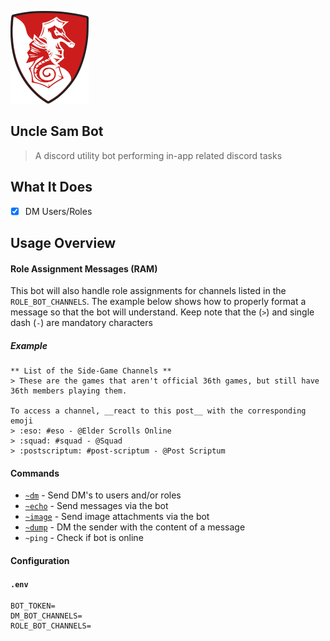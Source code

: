 ![Logo](docs/img/logo.png "Logo")

Uncle Sam Bot
---

> A discord utility bot performing in-app related discord tasks

What It Does
---

- [x] DM Users/Roles

Usage Overview
---

#### Role Assignment Messages (RAM)
This bot will also handle role assignments for channels listed in the `ROLE_BOT_CHANNELS`.
The example below shows how to properly format a message so that the bot will understand.
Keep note that the (`>`) and single dash (`-`) are mandatory characters

##### Example

```
** List of the Side-Game Channels **
> These are the games that aren't official 36th games, but still have 36th members playing them.

To access a channel, __react to this post__ with the corresponding emoji
> :eso: #eso - @Elder Scrolls Online
> :squad: #squad - @Squad
> :postscriptum: #post-scriptum - @Post Scriptum
```

#### Commands

* [`~dm`](docs/commands/dm.md) - Send DM's to users and/or roles
* [`~echo`](docs/commands/echo.md) - Send messages via the bot
* [`~image`](docs/commands/echo.md) - Send image attachments via the bot
* [`~dump`](docs/commands/dump.md) - DM the sender with the content of a message
* `~ping` - Check if bot is online

#### Configuration

#### `.env`

```
BOT_TOKEN=
DM_BOT_CHANNELS=
ROLE_BOT_CHANNELS=
```
